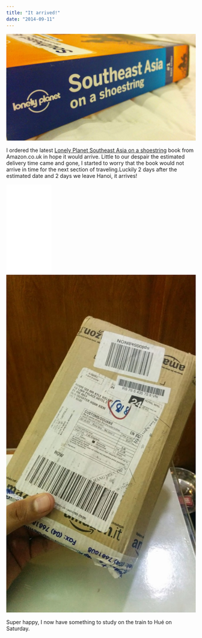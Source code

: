```yaml
---
title: "It arrived!"
date: "2014-09-11"
---
```


![IMG_20140911_195150](images/IMG_20140911_195150-1024x576.jpg)

I ordered the latest [Lonely Planet Southeast Asia on a shoestring](http://www.amazon.co.uk/gp/product/1742207537/ref=as_li_tl?ie=UTF8&camp=1634&creative=19450&creativeASIN=1742207537&linkCode=as2&tag=gonetraveli02-21) book from Amazon.co.uk in hope it would arrive. Little to our despair the estimated delivery time came and gone, I started to worry that the book would not arrive in time for the next section of traveling.Luckily 2 days after the estimated date and 2 days we leave Hanoi, it arrives!

<iframe style="float: left; width: 120px; height: 240px;" src="//ws-eu.amazon-adsystem.com/widgets/q?ServiceVersion=20070822&amp;OneJS=1&amp;Operation=GetAdHtml&amp;MarketPlace=GB&amp;source=ss&amp;ref=ss_til&amp;ad_type=product_link&amp;tracking_id=gonetraveli02-21&amp;marketplace=amazon&amp;region=GB&amp;placement=1742207537&amp;asins=1742207537&amp;linkId=&amp;show_border=true&amp;link_opens_in_new_window=true" width="300" height="150" frameborder="0" marginwidth="0" marginheight="0" scrolling="no"></iframe>

![](images/IMG_20140911_193108-576x1024.jpg)

Super happy, I now have something to study on the train to Hué on Saturday.
